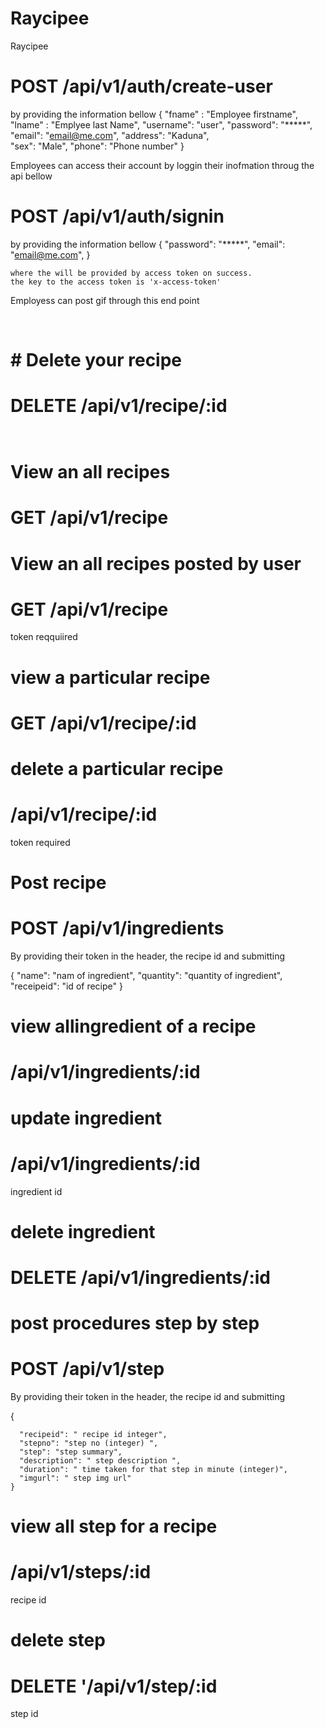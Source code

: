 # Raycipee


Raycipee

# POST /api/v1/auth/create-user 

by providing the information bellow
{
    "fname" : "Employee firstname",
     "lname" : "Emplyee last Name",
     "username": "user",
     "password": "*****",
     "email": "email@me.com",
     "address": "Kaduna",   
     "sex": "Male",
     "phone": "Phone number"
}

Employees can access their account by loggin their inofmation throug the api bellow

  #  POST /api/v1/auth/signin 

by providing the information bellow
{
     "password": "*****",
     "email": "email@me.com",
}

    where the will be provided by access token on success.
    the key to the access token is 'x-access-token' 

 Employess can post gif  through this end point

 
 
# # Delete your recipe
#  DELETE /api/v1/recipe/:id 
     
      
# View an all recipes 
# GET /api/v1/recipe 


# View an all recipes posted by user 
# GET /api/v1/recipe 
 token reqquiired

# view a particular recipe
# GET /api/v1/recipe/:id


# delete a particular recipe 
# /api/v1/recipe/:id
 token required


# Post recipe
#  POST /api/v1/ingredients

By providing their token in the header, the recipe id and submitting 

{
    "name": "nam of ingredient",
    "quantity": "quantity of ingredient",
    "receipeid": "id of recipe"
    }

# view allingredient of a recipe
#  /api/v1/ingredients/:id

# update ingredient
# /api/v1/ingredients/:id
ingredient id

# delete ingredient
# DELETE /api/v1/ingredients/:id

# post procedures step by step
# POST /api/v1/step
By providing their token in the header, the recipe id and submitting 

{
      
      "recipeid": " recipe id integer",
      "stepno": "step no (integer) ",
      "step": "step summary",
      "description": " step description ",
      "duration": " time taken for that step in minute (integer)",
      "imgurl": " step img url"
    }

# view all step for a recipe
# /api/v1/steps/:id
recipe id

# delete step
# DELETE '/api/v1/step/:id
 step id
